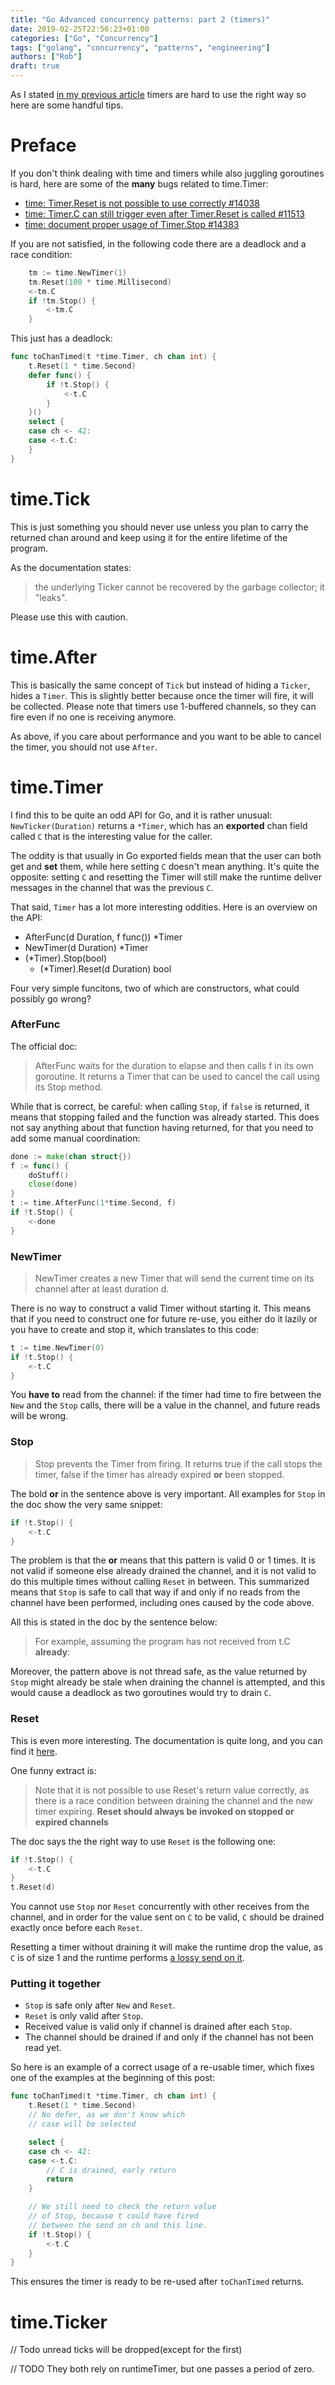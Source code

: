 ```yaml
---
title: "Go Advanced concurrency patterns: part 2 (timers)"
date: 2019-02-25T22:56:23+01:00
categories: ["Go", "Concurrency"]
tags: ["golang", "concurrency", "patterns", "engineering"]
authors: ["Rob"]
draft: true
---
```

 As I stated [in my previous article](https://blogtitle.github.io/go-advanced-concurrency-patterns-part-1/) timers are hard to use the right way so here are some handful tips.

# Preface
If you don't think dealing with time and timers while also juggling goroutines is hard, here are some of the **many** bugs related to time.Timer:

* [time: Timer.Reset is not possible to use correctly #14038](https://github.com/golang/go/issues/14038)
* [time: Timer.C can still trigger even after Timer.Reset is called #11513](https://github.com/golang/go/issues/11513)
* [time: document proper usage of Timer.Stop #14383](https://github.com/golang/go/issues/14383)

If you are not satisfied, in the following code there are a deadlock and a race condition:
```go
	tm := time.NewTimer(1)
	tm.Reset(100 * time.Millisecond)
	<-tm.C
	if !tm.Stop() {
		<-tm.C
	}
```

This just has a deadlock:
```go
func toChanTimed(t *time.Timer, ch chan int) {
	t.Reset(1 * time.Second)
	defer func() {
		if !t.Stop() {
			<-t.C
		}
	}()
	select {
	case ch <- 42:
	case <-t.C:
	}
}
```

# time.Tick
This is just something you should never use unless you plan to carry the returned chan around and keep using it for the entire lifetime of the program.

As the documentation states:

> the underlying Ticker cannot be recovered by the garbage collector; it "leaks".

Please use this with caution.

# time.After
This is basically the same concept of `Tick` but instead of hiding a `Ticker`, hides a `Timer`. This is slightly better because once the timer will fire, it will be collected. Please note that timers use 1-buffered channels, so they can fire even if no one is receiving anymore.

As above, if you care about performance and you want to be able to cancel the timer, you should not use `After`.

# time.Timer
I find this to be quite an odd API for Go, and it is rather unusual: `NewTicker(Duration)` returns a `*Timer`, which has an **exported** chan field called `C` that is the interesting value for the caller.

The oddity is that usually in Go exported fields mean that the user can both get and **set** them, while here setting `C` doesn't mean anything. It's quite the opposite: setting `C` and resetting the Timer will still make the runtime deliver messages in the channel that was the previous `C`.

That said, `Timer` has a lot more interesting oddities. Here is an overview on the API:

* AfterFunc(d Duration, f func()) *Timer
* NewTimer(d Duration) *Timer
* (*Timer).Stop(bool)
	* (*Timer).Reset(d Duration) bool

Four very simple funcitons, two of which are constructors, what could possibly go wrong?

### AfterFunc
The official doc:

> AfterFunc waits for the duration to elapse and then calls f in its own goroutine. It returns a Timer that can be used to cancel the call using its Stop method.

While that is correct, be careful: when calling `Stop`, if `false` is returned, it means that stopping failed and the function was already started. This does not say anything about that function having returned, for that you need to add some manual coordination:

```go
done := make(chan struct{})
f := func() {
	doStuff()
	close(done)
}
t := time.AfterFunc(1*time.Second, f)
if !t.Stop() {
	<-done
}
```

### NewTimer
> NewTimer creates a new Timer that will send the current time on its channel after at least duration d.

There is no way to construct a valid Timer without starting it. This means that if you need to construct one for future re-use, you either do it lazily or you have to create and stop it, which translates to this code:
```go
t := time.NewTimer(0)
if !t.Stop() {
	<-t.C
}
```
You **have to** read from the channel: if the timer had time to fire between the `New` and the `Stop` calls, there will be a value in the channel, and future reads will be wrong.

### Stop
> Stop prevents the Timer from firing. It returns true if the call stops the timer, false if the timer has already expired **or** been stopped.

The bold **or** in the sentence above is very important. All examples for `Stop` in the doc show the very same snippet:
```go
if !t.Stop() {
	<-t.C
}
```
The problem is that the **or** means that this pattern is valid 0 or 1 times. It is not valid if someone else already drained the channel, and it is not valid to do this multiple times without calling `Reset` in between. This summarized means that `Stop` is safe to call that way if and only if no reads from the channel have been performed, including ones caused by the code above.

All this is stated in the doc by the sentence below:

> For example, assuming the program has not received from t.C **already**:

Moreover, the pattern above is not thread safe, as the value returned by `Stop` might already be stale when draining the channel is attempted, and this would cause a deadlock as two goroutines would try to drain `C`.

### Reset
This is even more interesting. The documentation is quite long, and you can find it [here](https://golang.org/pkg/time/#Timer.Reset).

One funny extract is:

> Note that it is not possible to use Reset's return value correctly, as there is a race condition between draining the channel and the new timer expiring. **Reset should always be invoked on stopped or expired channels**

The doc says the the right way to use `Reset` is the following one:
```go
if !t.Stop() {
	<-t.C
}
t.Reset(d)
```
You cannot use `Stop` nor `Reset` concurrently with other receives from the channel, and in order for the value sent on `C` to be valid, `C` should be drained exactly once before each `Reset`.

Resetting a timer without draining it will make the runtime drop the value, as `C` is of size 1 and the runtime performs [a lossy send on it](https://golang.org/src/time/sleep.go?s=#L134).

### Putting it together
* `Stop` is safe only after `New` and `Reset`.
* `Reset` is only valid after `Stop`.
* Received value is valid only if channel is drained after each `Stop`.
* The channel should be drained if and only if the channel has not been read yet.

So here is an example of a correct usage of a re-usable timer, which fixes one of the examples at the beginning of this post:
```go
func toChanTimed(t *time.Timer, ch chan int) {
	t.Reset(1 * time.Second)
	// No defer, as we don't know which
	// case will be selected

	select {
	case ch <- 42:
	case <-t.C:
		// C is drained, early return
		return
	}

	// We still need to check the return value
	// of Stop, because t could have fired
	// between the send on ch and this line.
	if !t.Stop() {
		<-t.C
	}
}
```
This ensures the timer is ready to be re-used after `toChanTimed` returns.

# time.Ticker
// Todo unread ticks will be dropped(except for the first)


// TODO
They both rely on runtimeTimer, but one passes a period of zero.
